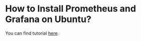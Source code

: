 # How to Install Prometheus and Grafana on Ubuntu?

You can find tutorial [here](https://antonputra.com/monitoring/install-prometheus-and-grafana-on-ubuntu/).
